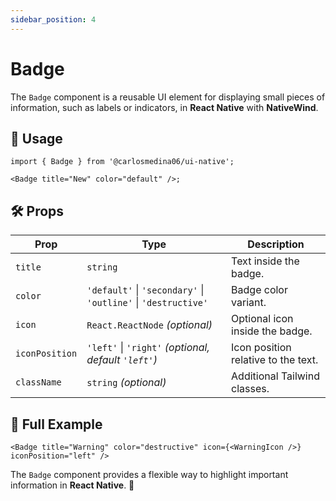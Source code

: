 ```yaml
---
sidebar_position: 4
---
```


# Badge

The `Badge` component is a reusable UI element for displaying small pieces of information, such as labels or indicators, in **React Native** with **NativeWind**.

## 📌 Usage

```tsx
import { Badge } from '@carlosmedina06/ui-native';

<Badge title="New" color="default" />;
```

## 🛠️ Props

| Prop          | Type                                          | Description |
|--------------|-----------------------------------------------|-------------|
| `title`      | `string`                                      | Text inside the badge. |
| `color`      | `'default'` \| `'secondary'` \| `'outline'` \| `'destructive'` | Badge color variant. |
| `icon`       | `React.ReactNode` _(optional)_                | Optional icon inside the badge. |
| `iconPosition` | `'left'` \| `'right'` _(optional, default `'left'`)_ | Icon position relative to the text. |
| `className`  | `string` _(optional)_                         | Additional Tailwind classes. |

## 📝 Full Example

```tsx
<Badge title="Warning" color="destructive" icon={<WarningIcon />} iconPosition="left" />
```

The `Badge` component provides a flexible way to highlight important information in **React Native**. 🚀
